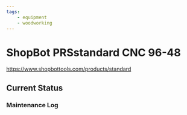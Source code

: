 ```yaml
---
tags:
    - equipment
    - woodworking
---
```

# ShopBot PRSstandard CNC 96-48
https://www.shopbottools.com/products/standard

## Current Status
  
### Maintenance Log
